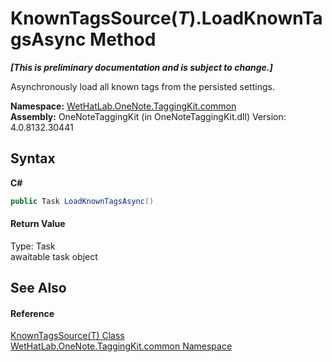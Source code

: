 # KnownTagsSource(*T*).LoadKnownTagsAsync Method 
 _**\[This is preliminary documentation and is subject to change.\]**_

Asynchronously load all known tags from the persisted settings.

**Namespace:**&nbsp;<a href="bcdbab9c-63d1-48a4-6937-af53fb8d9a55.md">WetHatLab.OneNote.TaggingKit.common</a><br />**Assembly:**&nbsp;OneNoteTaggingKit (in OneNoteTaggingKit.dll) Version: 4.0.8132.30441

## Syntax

**C#**<br />
``` C#
public Task LoadKnownTagsAsync()
```


#### Return Value
Type: Task<br />awaitable task object

## See Also


#### Reference
<a href="7c678dfb-4ca2-101b-c95b-887a6d49afd4.md">KnownTagsSource(T) Class</a><br /><a href="bcdbab9c-63d1-48a4-6937-af53fb8d9a55.md">WetHatLab.OneNote.TaggingKit.common Namespace</a><br />